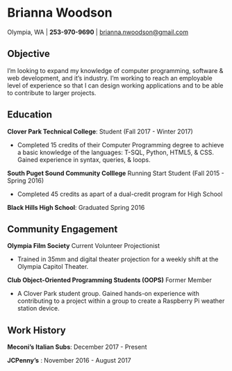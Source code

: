 
Brianna Woodson
========
Olympia, WA | __253-970-9690__ | brianna.nwoodson@gmail.com


**Objective**
----------
I’m looking to expand my knowledge of computer programming, software & web development, and it’s industry. I’m working to reach an employable level of experience so that I can design working applications and to be able to contribute to larger projects. 


**Education**
----------
**Clover Park Technical College**:  Student (Fall 2017 - Winter 2017)
	
- Completed 15 credits of their Computer Programming degree to achieve a basic knowledge of the languages: T-SQL, Python, HTML5, & CSS. Gained experience in syntax, queries, & loops.

**South Puget Sound Community Colllege** Running Start Student (Fall 2015 - Spring 2016)
	
- Completed 45 credits as apart of a dual-credit program for High School

**Black Hills High School**: Graduated Spring 2016

**Community Engagement**
------------
**Olympia Film Society** Current Volunteer Projectionist 
- Trained in 35mm and digital theater projection for a weekly shift at the Olympia Capitol Theater. 

**Club Object-Oriented Programming Students (OOPS)** Former Member
- A Clover Park student group. Gained hands-on experience with contributing to a project within a group to create a Raspberry Pi weather station device. 

**Work History**
-----------
**Meconi’s Italian Subs**: December 2017 - Present
	
**JCPenny’s** : November 2016 - August 2017

